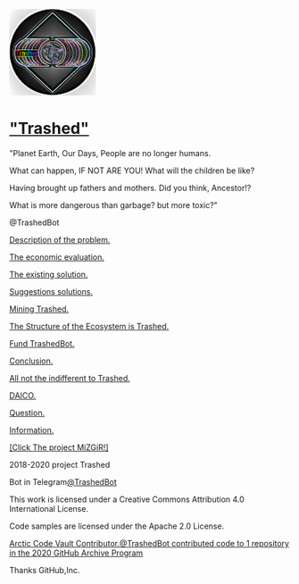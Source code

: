 <html>
 <head>
  <meta charset="utf-8">
   </head>
 <body>
  <p><img src="images/1.png" alt="LOGO"
          width="155" height="155"></p>
 </body>
</html>
<html>
<body>
<h1><a href="http://trashedbot.github.io">"Trashed"</a></h1>
<p>"Planet Earth, Our Days, People are no longer humans.</p>
<p>What can happen, IF NOT ARE YOU! What will the children be like?</p>
<p>Having brought up fathers and mothers. Did you think, Ancestor!?</p>
<p>What is more dangerous than garbage? but more toxic?"</p>
<p>@TrashedBot</p>
</body>
</html>
<html>
<body>
<p><a href="my-project/1.Description of the problem/Description of the problem.html">Description of the problem.</a></p>
<p><a href="my-project/2.The economic evaluation/The economic evaluation.html">The economic evaluation.</a></p>
<p><a href="my-project/3.The existing solution/The existing solution.html">The existing solution.</a></p>
<p><a href="my-project/4.Suggestions solutions/Suggestions solutions.html">Suggestions solutions.</a></p>
<p><a href="my-project/5.Mining Trashed/Mining Trashed.html">Mining Trashed.</a></p>
<p><a href="my-project/6.The Structure of the Ecosystem is Trashed/The Structure of the Ecosystem is Trashed.html">The Structure of the Ecosystem is Trashed.</a></p>
<p><a href="my-project/7.Fund TrashedBot/Fund TrashedBot.html">Fund TrashedBot.</a></p>
<p><a href="my-project/8.Conclusion/Conclusion.html">Conclusion.</a></p>
<p><a href="my-project/9.All not the indifferent to Trashed/All not the indifferent to Trashed.html">All not the indifferent to Trashed.</a></p>
<p><a href="my-project/10.DAICO/DAICO.html">DAICO.</a></p>
<p><a href="my-project/11.Question/Question.html">Question.</a></p>
<p><a href="my-project/12.Information/Information.html">Information.</a></p>
</body>
</html>
<p><a href="http://trashedbot.github.io/MiZGiR">[Click The project MiZGiR!]</a></p>
<p>2018-2020 project Trashed</p>
<p>Bot in Telegram<a href="https://t.me/TrashedBot">@TrashedBot</a></p>
<p>This work is licensed under a Creative Commons Attribution 4.0 International License.</p>
<p>Code samples are licensed under the Apache 2.0 License.</p>
<p><a href="https://archiveprogram.github.com/">Arctic Code Vault Contributor.@TrashedBot contributed code to 1 repository in the 2020 GitHub Archive Program</a></p>
<p>Thanks GitHub,Inc.</p>
